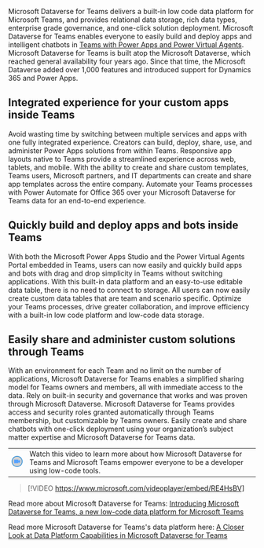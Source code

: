 Microsoft Dataverse for Teams delivers a built-in low code data platform for Microsoft Teams, and provides relational data storage, rich data types, enterprise grade governance, and one-click solution deployment. Microsoft Dataverse for Teams enables everyone to easily build and deploy apps and intelligent chatbots in [Teams with Power Apps and Power Virtual Agents](https://techcommunity.microsoft.com/t5/microsoft-teams-blog/microsoft-teams-is-shaping-the-future-of-work-with-low-code-apps/ba-p/1507180). Microsoft Dataverse for Teams is built atop the Microsoft Dataverse, which reached general availability four years ago. Since that time, the Microsoft Dataverse added over 1,000 features and introduced support for Dynamics 365 and Power Apps.

## Integrated experience for your custom apps inside Teams

Avoid wasting time by switching between multiple services and apps with one fully integrated experience. Creators can build, deploy, share, use, and administer Power Apps solutions from within Teams. Responsive app layouts native to Teams provide a streamlined experience across web, tablets, and mobile. With the ability to create and share custom templates, Teams users, Microsoft partners, and IT departments can create and share app templates across the entire company. Automate your Teams processes with Power Automate for Office 365 over your Microsoft Dataverse for Teams data for an end-to-end experience.

## Quickly build and deploy apps and bots inside Teams

With both the Microsoft Power Apps Studio and the Power Virtual Agents Portal embedded in Teams, users can now easily and quickly build apps and bots with drag and drop simplicity in Teams without switching applications. With this built-in data platform and an easy-to-use editable data table, there is no need to connect to storage. All users can now easily create custom data tables that are team and scenario specific. Optimize your Teams processes, drive greater collaboration, and improve efficiency with a built-in low code platform and low-code data storage.

## Easily share and administer custom solutions through Teams

With an environment for each Team and no limit on the number of applications, Microsoft Dataverse for Teams enables a simplified sharing model for Teams owners and members, all with immediate access to the data. Rely on built-in security and governance that works and was proven through Microsoft Dataverse. Microsoft Dataverse for Teams provides access and security roles granted automatically through Teams membership, but customizable by Teams owners. Easily create and share chatbots with one-click deployment using your organization’s subject matter expertise and Microsoft Dataverse for Teams data.

|||
| :--- | :--- |
| ![Icon indicating play video](../media/video-icon.png)| Watch this video to learn more about how Microsoft Dataverse for Teams and Microsoft Teams empower everyone to be a developer using low-code tools.|

>[!VIDEO https://www.microsoft.com/videoplayer/embed/RE4HsBV]

Read more about Microsoft Dataverse for Teams: [Introducing Microsoft Dataverse for Teams, a new low-code data platform for Microsoft Teams](https://powerapps.microsoft.com/blog/introducing-project-oakdale-a-new-low-code-data-platform-for-microsoft-teams/)

Read more Microsoft Dataverse for Teams's data platform here: [A Closer Look at Data Platform Capabilities in Microsoft Dataverse for Teams](https://powerapps.microsoft.com/blog/a-closer-look-at-data-platform-capabilities-in-project-oakdale/)

